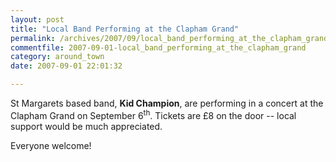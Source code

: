 ```yaml
---
layout: post
title: "Local Band Performing at the Clapham Grand"
permalink: /archives/2007/09/local_band_performing_at_the_clapham_grand.html
commentfile: 2007-09-01-local_band_performing_at_the_clapham_grand
category: around_town
date: 2007-09-01 22:01:32

---
```


St Margarets based band, **Kid Champion**, are performing in a concert at the Clapham Grand on September 6<sup>th</sup>. Tickets are £8 on the door -- local support would be much appreciated.

Everyone welcome!

